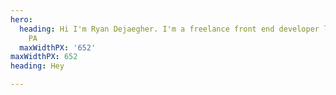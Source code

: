 ```yaml
---
hero:
  heading: Hi I'm Ryan Dejaegher. I'm a freelance front end developer living in Philadelphia,
    PA
  maxWidthPX: '652'
maxWidthPX: 652
heading: Hey

---
```

